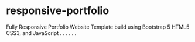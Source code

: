 # responsive-portfolio
Fully Responsive Portfolio Website Template  build using Bootstrap 5 HTML5 CSS3, and JavaScript
.
.
.
.
.
.
